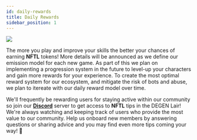 ```yaml
---
id: daily-rewards
title: Daily Rewards
sidebar_position: 1
---
```


![](/img/twitch-stream.png)

The more you play and improve your skills the better your chances of earning **NFTL** tokens! More details will be announced as we define our emission model for each new game. As part of this we plan on implementing a progression system in the future to level-up your characters and gain more rewards for your experience. To create the most optimal reward system for our ecosystem, and mitigate the risk of bots and abuse, we plan to itereate with our daily reward model over time.

We'll frequently be rewarding users for staying active within our community so join our **[Discord](https://discord.gg/niftyleague)** server to get access to **NFTL** tips in the DEGEN Lair! We're always watching and keeping track of users who provide the most value to our community. Help us onboard new members by answering questions or sharing advice and you may find even more tips coming your way! 🙌
